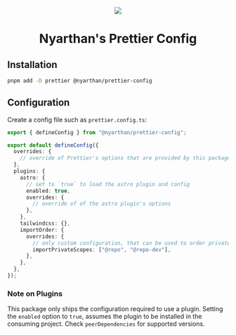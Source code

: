 <p align="center">
  <img src="https://raw.githubusercontent.com/prettier/prettier-logo/refs/heads/master/images/prettier-wide-dark.svg" />
  <h1 align="center">Nyarthan's Prettier Config</h1>
</p>

## Installation

```sh
pnpm add -D prettier @nyarthan/prettier-config
```

## Configuration

Create a config file such as `prettier.config.ts`:

```typescript
export { defineConfig } from "@nyarthan/prettier-config";

export default defineConfig({
  overrides: {
    // override of Prettier's options that are provided by this package
  },
  plugins: {
    astro: {
      // set to `true` to load the astro plugin and config
      enabled: true,
      overrides: {
        // override of of the astro plugin's options
      },
    },
    tailwindcss: {},
    importOrder: {
      overrides: {
        // only custom configuration, that can be used to order private imports in a monorepo
        importPrivateScopes: ["@repo", "@repo-dev"],
      },
    },
  },
});
```

### Note on Plugins

This package only ships the configuration required to use a plugin.
Setting the `enabled` option to `true`, assumes the plugin to be installed in the consuming project.
Check `peerDependencies` for supported versions.
